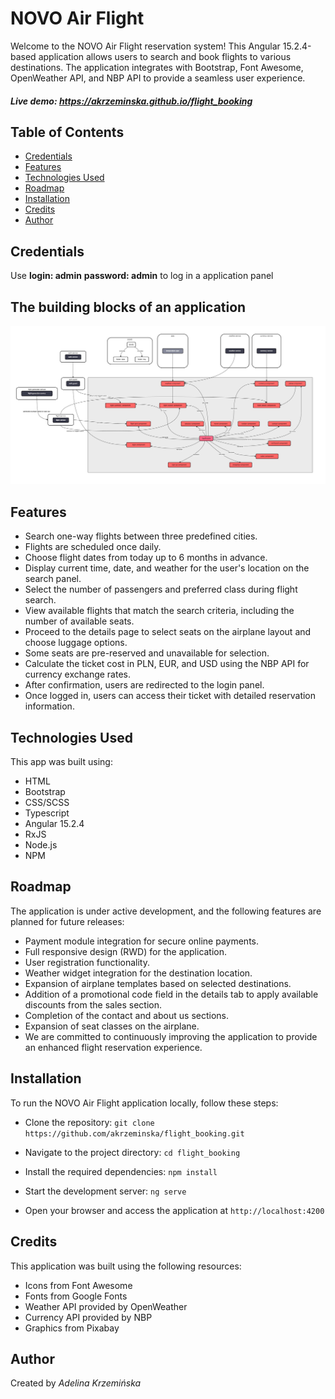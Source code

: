 # NOVO Air Flight
Welcome to the NOVO Air Flight reservation system! This Angular 15.2.4-based application allows users to search and book flights to various destinations. The application integrates with Bootstrap, Font Awesome, OpenWeather API, and NBP API to provide a seamless user experience.

##### Live demo: https://akrzeminska.github.io/flight_booking

## Table of Contents
* [Credentials](#credentials)
* [Features](#features)
* [Technologies Used](#technologies-used)
* [Roadmap](#roadmap)
* [Installation](#installation)
* [Credits](#credits)
* [Author](#author)
## Credentials
Use **login: admin**
**password: admin** to log in a application panel

## The building blocks of an application
![Web version](./doc/img/app_arch.jpg)
## Features
* Search one-way flights between three predefined cities.
* Flights are scheduled once daily.
* Choose flight dates from today up to 6 months in advance.
* Display current time, date, and weather for the user's location on the search panel.
* Select the number of passengers and preferred class during flight search.
* View available flights that match the search criteria, including the number of available seats.
* Proceed to the details page to select seats on the airplane layout and choose luggage options.
* Some seats are pre-reserved and unavailable for selection.
* Calculate the ticket cost in PLN, EUR, and USD using the NBP API for currency exchange rates.
* After confirmation, users are redirected to the login panel.
* Once logged in, users can access their ticket with detailed reservation information.

## Technologies Used
This app was built using:

* HTML
* Bootstrap
* CSS/SCSS
* Typescript
* Angular 15.2.4
* RxJS
* Node.js
* NPM


## Roadmap
The application is under active development, and the following features are planned for future releases:

* Payment module integration for secure online payments.
* Full responsive design (RWD) for the application.
* User registration functionality.
* Weather widget integration for the destination location.
* Expansion of airplane templates based on selected destinations.
* Addition of a promotional code field in the details tab to apply available discounts from the sales section.
* Completion of the contact and about us sections.
* Expansion of seat classes on the airplane.
* We are committed to continuously improving the application to provide an enhanced flight reservation experience.

## Installation
To run the NOVO Air Flight application locally, follow these steps:

- Clone the repository: ```git clone https://github.com/akrzeminska/flight_booking.git```

- Navigate to the project directory: ```cd flight_booking```

- Install the required dependencies: ```npm install```

- Start the development server: ```ng serve```

- Open your browser and access the application at ```http://localhost:4200```

## Credits
This application was built using the following resources:

- Icons from Font Awesome
- Fonts from Google Fonts
- Weather API provided by OpenWeather
- Currency API provided by NBP
- Graphics from Pixabay
## Author
Created by _Adelina Krzemińska_
